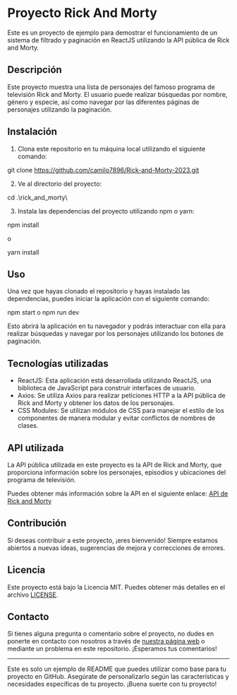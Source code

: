 # Proyecto Rick And Morty

Este es un proyecto de ejemplo para demostrar el funcionamiento de un sistema de filtrado y paginación en ReactJS utilizando la API pública de Rick and Morty.

## Descripción

Este proyecto muestra una lista de personajes del famoso programa de televisión Rick and Morty. El usuario puede realizar búsquedas por nombre, género y especie, así como navegar por las diferentes páginas de personajes utilizando la paginación.

## Instalación

1. Clona este repositorio en tu máquina local utilizando el siguiente comando:

git clone https://github.com/camilo7896/Rick-and-Morty-2023.git


2. Ve al directorio del proyecto:

cd .\rick_and_morty\


3. Instala las dependencias del proyecto utilizando npm o yarn:

npm install

o

yarn install


## Uso

Una vez que hayas clonado el repositorio y hayas instalado las dependencias, puedes iniciar la aplicación con el siguiente comando:

npm start   o     npm run dev


Esto abrirá la aplicación en tu navegador y podrás interactuar con ella para realizar búsquedas y navegar por los personajes utilizando los botones de paginación.

## Tecnologías utilizadas

- ReactJS: Esta aplicación está desarrollada utilizando ReactJS, una biblioteca de JavaScript para construir interfaces de usuario.
- Axios: Se utiliza Axios para realizar peticiones HTTP a la API pública de Rick and Morty y obtener los datos de los personajes.
- CSS Modules: Se utilizan módulos de CSS para manejar el estilo de los componentes de manera modular y evitar conflictos de nombres de clases.

## API utilizada

La API pública utilizada en este proyecto es la API de Rick and Morty, que proporciona información sobre los personajes, episodios y ubicaciones del programa de televisión.

Puedes obtener más información sobre la API en el siguiente enlace: [API de Rick and Morty](https://rickandmortyapi.com/)

## Contribución

Si deseas contribuir a este proyecto, ¡eres bienvenido! Siempre estamos abiertos a nuevas ideas, sugerencias de mejora y correcciones de errores.

## Licencia

Este proyecto está bajo la Licencia MIT. Puedes obtener más detalles en el archivo [LICENSE](./LICENSE).

## Contacto

Si tienes alguna pregunta o comentario sobre el proyecto, no dudes en ponerte en contacto con nosotros a través de [nuestra página web](https://www.ejemplo.com/contacto) o mediante un problema en este repositorio. ¡Esperamos tus comentarios!

---

Este es solo un ejemplo de README que puedes utilizar como base para tu proyecto en GitHub. Asegúrate de personalizarlo según las características y necesidades específicas de tu proyecto. ¡Buena suerte con tu proyecto!


